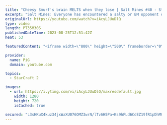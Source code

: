 ```yaml
---
title: "Cheesy Smurf's brain MELTS when they lose | Salt Mines #40 - StarCraft 2"
excerpt: "Salt Mines: Everyone has encountered a salty or BM opponent on the StarCraft ladder before.  Send in your funniest, saltiest replays to RateMyStarCraft@gmail.com with “Salt Mines” in the title + in the body of the email add your IGN & Rank & Why you think your opponent got salty.   Binge the Salt Mines"
originalUrl: https://youtube.com/watch?v=iAcyLJUuDlQ
type: video
length: PT35M30S
publishedDateTime: 2023-08-25T12:51:42Z
heat: 53

featuredContent: "<iframe width=\"800\" height=\"500\" frameborder=\"0\" src=\"https://www.youtube.com/embed/iAcyLJUuDlQ\" allow=\"accelerometer; autoplay; encrypted-media; gyroscope; picture-in-picture\" allowfullscreen></iframe>"

provider:
  name: PiG
  domain: youtube.com

topics:
  - StarCraft 2

images:
  - url: https://i.ytimg.com/vi/iAcyLJUuDlQ/maxresdefault.jpg
    width: 1280
    height: 720
    isCached: true

secured: "L3sHKuX4kuz34jxWaXU076OMZ3wrN/lTv6H5Pa+Ks9hFLd6CdEZ19fR1pDhMGH7Nu94AG4ktmqrmQmTojMZcJo+ACFZJxq8tkFcNC/er4OwtZnTiD885Wi7U3hSx1gKTIr49u7bC8gfVEjsPTInuPvRA9nhytInNiTrpwAYXT3xnEIBrCO9rByispYb7YefYq74MeqVMGSyN+dIwyKV5KV5snB6dbt/XtOm5n1BRADqV4qBVuO45tcxM1uqzDmUxQdwDpiotNOafG9djVfCJuHEXIEBxqpOQU84qC4heXL2w/TigpqcLiyCTwp99oS//1Ukj0g6bSxHbPixEWoIUhtlwhtTwCPDRCdYw1bkkt/5UScEoU7bLkac8tIWmr4PCDTLrzlkTvYdT61hv2O/yoImukAup66nLi61lf3yf4vo=;PY6I2xvmYZLPfRnxBcQhMA=="
---
```


